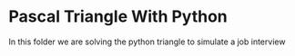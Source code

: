 # Pascal Triangle With Python

In this folder we are solving the python triangle to simulate a job interview